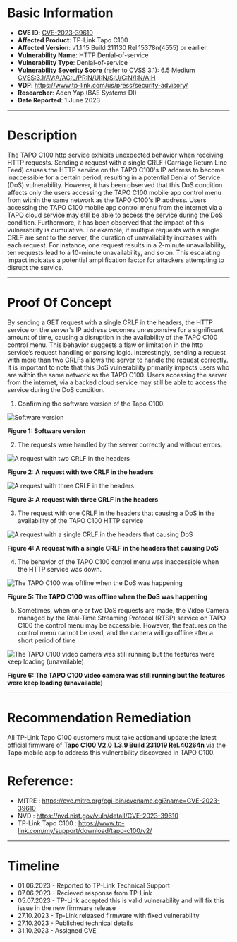 # Basic Information
- **CVE ID**: [CVE-2023-39610](https://nvd.nist.gov/vuln/detail/CVE-2023-39610)
- **Affected Product**: TP-Link Tapo C100
- **Affected Version**: v1.1.15 Build 211130 Rel.15378n(4555) or earlier
- **Vulnerability Name**: HTTP Denial-of-service
- **Vulnerability Type**: Denial-of-service
- **Vulnerability Severity Score** (refer to CVSS 3.1): 6.5 Medium [CVSS:3.1/AV:A/AC:L/PR:N/UI:N/S:U/C:N/I:N/A:H](https://www.first.org/cvss/calculator/3.1#CVSS:3.1/AV:A/AC:L/PR:N/UI:N/S:U/C:N/I:N/A:H)
- **VDP**: https://www.tp-link.com/us/press/security-advisory/
- **Researcher**: Aden Yap (BAE Systems DI)
- **Date Reported**: 1 June 2023

------------------------------
# Description
The TAPO C100 http service exhibits unexpected behavior when receiving HTTP requests. Sending a request with a single CRLF (Carriage Return Line Feed) causes the HTTP service on the TAPO C100's IP address to become inaccessible for a certain period, resulting in a potential Denial of Service (DoS) vulnerability. However, it has been observed that this DoS condition affects only the users accessing the TAPO C100 mobile app control menu from within the same network as the TAPO C100's IP address. Users accessing the TAPO C100 mobile app control menu from the internet via a TAPO cloud service may still be able to access the service during the DoS condition.
Furthermore, it has been observed that the impact of this vulnerability is cumulative. For example, if multiple requests with a single CRLF are sent to the server, the duration of unavailability increases with each request. For instance, one request results in a 2-minute unavailability, ten requests lead to a 10-minute unavailability, and so on. This escalating impact indicates a potential amplification factor for attackers attempting to disrupt the service.

-----------------------------
# Proof Of Concept

By sending a GET request with a single CRLF in the headers, the HTTP service on the server's IP address becomes unresponsive for a significant amount of time, causing a disruption in the availability of the TAPO C100 control menu. This behavior suggests a flaw or limitation in the http service’s request handling or parsing logic. Interestingly, sending a request with more than two CRLFs allows the server to handle the request correctly.
It is important to note that this DoS vulnerability primarily impacts users who are within the same network as the TAPO C100. Users accessing the server from the internet, via a backed cloud service may still be able to access the service during the DoS condition.

1.	Confirming the software version of the Tapo C100.

![Software version](img/1.png)

**Figure 1: Software version**

2.	The requests were handled by the server correctly and without errors.

![A request with two CRLF in the headers](img/2.png)

**Figure 2: A request with two CRLF in the headers**

![A request with three CRLF in the headers](img/3.png)

**Figure 3: A request with three CRLF in the headers**

3.	The request with one CRLF in the headers that causing a DoS in the availability of the TAPO C100 HTTP service
   
![A request with a single CRLF in the headers that causing DoS](img/4.png)

**Figure 4: A request with a single CRLF in the headers that causing DoS**

4.	The behavior of the TAPO C100 control menu was inaccessible when the HTTP service was down.

![The TAPO C100 was offline when the DoS was happening](img/5.png)

**Figure 5: The TAPO C100 was offline when the DoS was happening**

5.	Sometimes, when one or two DoS requests are made, the Video Camera managed by the Real-Time Streaming Protocol (RTSP) service on TAPO C100 the control menu may be accessible. However, the features on the control menu cannot be used, and the camera will go offline after a short period of time

![The TAPO C100 video camera was still running but the features were keep loading (unavailable)](img/6.png)

**Figure 6: The TAPO C100 video camera was still running but the features were keep loading (unavailable)**

----------------------------
# Recommendation Remediation

All TP-Link Tapo C100 customers must take action and update the latest official firmware of **Tapo C100 V2.0 1.3.9 Build 231019 Rel.40264n** via the Tapo mobile app to address this vulnerability discovered in TAPO C100.

# Reference:
- MITRE : https://cve.mitre.org/cgi-bin/cvename.cgi?name=CVE-2023-39610
- NVD : https://nvd.nist.gov/vuln/detail/CVE-2023-39610
- TP-Link Tapo C100 : https://www.tp-link.com/my/support/download/tapo-c100/v2/


---------------------------
# Timeline
- 01.06.2023 - Reported to TP-Link Technical Support
- 07.06.2023 - Recieved response from TP-Link
- 05.07.2023 - TP-Link accepted this is valid vulnerability and will fix this issue in the new firmware release
- 27.10.2023 - Tp-Link released firmware with fixed vulnerability
- 27.10.2023 - Published technical details
- 31.10.2023 - Assigned CVE
